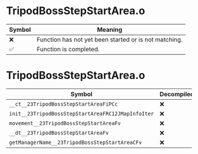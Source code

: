 # TripodBossStepStartArea.o
| Symbol | Meaning 
| ------------- | ------------- 
| :x: | Function has not yet been started or is not matching. 
| :white_check_mark: | Function is completed. 


# TripodBossStepStartArea.o
| Symbol | Decompiled? |
| ------------- | ------------- |
| `__ct__23TripodBossStepStartAreaFiPCc` | :x: |
| `init__23TripodBossStepStartAreaFRC12JMapInfoIter` | :x: |
| `movement__23TripodBossStepStartAreaFv` | :x: |
| `__dt__23TripodBossStepStartAreaFv` | :x: |
| `getManagerName__23TripodBossStepStartAreaCFv` | :x: |
